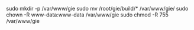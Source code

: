 sudo mkdir -p /var/www/gie
sudo mv /root/gie/build/* /var/www/gie/
sudo chown -R www-data:www-data /var/www/gie
sudo chmod -R 755 /var/www/gie

